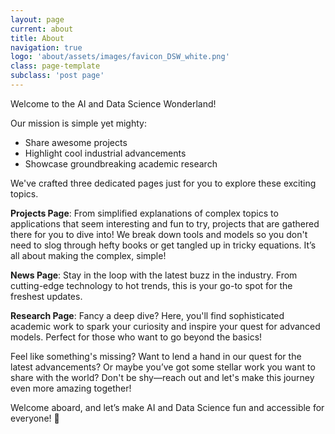 ```yaml
---
layout: page
current: about
title: About
navigation: true
logo: 'about/assets/images/favicon_DSW_white.png'
class: page-template
subclass: 'post page'
---
```


<p>Welcome to the AI and Data Science Wonderland!</p>

<p>Our mission is simple yet mighty:
<ul>
<li> Share awesome projects </li>
<li> Highlight cool industrial advancements </li>
<li> Showcase groundbreaking academic research </li>
</ul></p>

<p> We've crafted three dedicated pages just for you to explore these exciting topics.</p>

<p> <strong>Projects Page</strong>: From simplified explanations of complex topics to applications that seem interesting and fun to try, projects that are gathered there for you to dive into! We break down tools and models so you don't need to slog through hefty books or get tangled up in tricky equations. It’s all about making the complex, simple!</p>

<p> <strong>News Page</strong>: Stay in the loop with the latest buzz in the industry. From cutting-edge technology to hot trends, this is your go-to spot for the freshest updates.</p>

<p> <strong>Research Page</strong>: Fancy a deep dive? Here, you'll find sophisticated academic work to spark your curiosity and inspire your quest for advanced models. Perfect for those who want to go beyond the basics!</p>

<p> Feel like something's missing? Want to lend a hand in our quest for the latest advancements? Or maybe you’ve got some stellar work you want to share with the world? Don't be shy—reach out and let's make this journey even more amazing together!</p>

<p> Welcome aboard, and let’s make AI and Data Science fun and accessible for everyone! 🚀</p>
